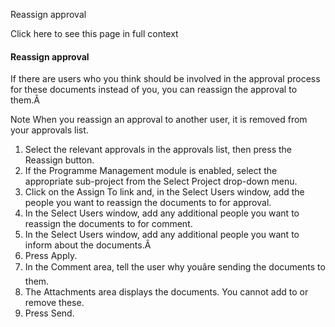 Reassign approval

Click here to see this page in full context

####  Reassign approval

If there are users who you think should be involved in the approval process
for these documents instead of you, you can reassign the approval to them.Â

Note  When you reassign an approval to another user, it is removed from your
approvals list.

  1. Select the relevant approvals in the approvals list, then press the Reassign button. 
  2. If the Programme Management module is enabled, select the appropriate sub-project from the Select Project drop-down menu. 
  3. Click on the Assign To link and, in the Select Users window, add the people you want to reassign the documents to for approval. 
  4. In the Select Users window, add any additional people you want to reassign the documents to for comment. 
  5. In the Select Users window, add any additional people you want to inform about the documents.Â 
  6. Press Apply. 
  7. In the Comment area, tell the user why youâre sending the documents to them. 
  8. The Attachments area displays the documents. You cannot add to or remove these. 
  9. Press Send. 


